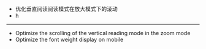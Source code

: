 - 优化垂直阅读阅读模式在放大模式下的滚动
- h

--------------------

- Optimize the scrolling of the vertical reading mode in the zoom mode
- Optimize the font weight display on mobile